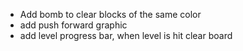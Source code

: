 - Add bomb to clear blocks of the same color
- add push forward graphic
- add level progress bar, when level is hit clear board
